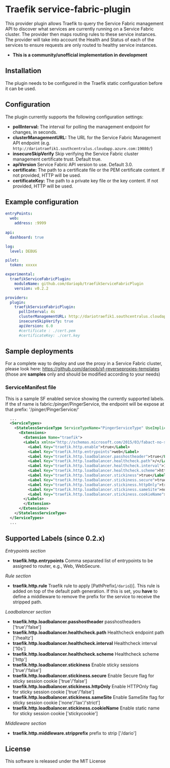 # Traefik service-fabric-plugin

This provider plugin allows Traefik to query the Service Fabric management API to discover what services are currently running on a Service Fabric cluster. The provider then maps routing rules to these service instances. The provider will take into account the Health and Status of each of the services to ensure requests are only routed to healthy service instances.
* **This is a community/unofficial implementation in development**

## Installation
The plugin needs to be configured in the Traefik static configuration before it can be used.

## Configuration
The plugin currently supports the following configuration settings:
* **pollInterval:**          The interval for polling the management endpoint for changes, in seconds.
* **clusterManagementURL:**  The URL for the Service Fabric Management API endpoint (e.g. `http://dariotraefik1.southcentralus.cloudapp.azure.com:19080/`)
* **insecureSkipVerify**	 Skip verifying the Service Fabric cluster management certificate trust. Default true.
* **apiVersion**			 Service Fabric API version to use. Default 3.0.
* **certificate:**           The path to a certificate file or the PEM certificate content. If not provided, HTTP will be used.
* **certificateKey:**        The path to a private key file or the key content. If not provided, HTTP will be used.

## Example configuration

```yaml
entryPoints:
  web:
    address: :9999
    
api:
  dashboard: true

log:
  level: DEBUG

pilot:
  token: xxxxx

experimental:
  traefikServiceFabricPlugin:
    moduleName: github.com/dariopb/traefikServiceFabricPlugin
    version: v0.2.2

providers:
  plugin:
    traefikServiceFabricPlugin:
      pollInterval: 4s
      clusterManagementURL: http://dariotraefik1.southcentralus.cloudapp.azure.com:19080/
	  insecureSkipVerify: true
	  apiVersion: 6.0
      #certificate : ./cert.pem
      #certificateKey: ./cert.key
```

## Sample deployments
For a complete way to deploy and use the proxy in a Service Fabric cluster, please look here: https://github.com/dariopb/sf-reverseproxies-templates (those are **samples** only and should be modified according to your needs)

### ServiceManifest file
This is a sample SF enabled service showing the currently supported labels. If the sf name is fabric:/pinger/PingerService, the endpoint will be expose at that prefix: '/pinger/PingerService/'
```xml
  ...
  <ServiceTypes>
    <StatelessServiceType ServiceTypeName="PingerServiceType" UseImplicitHost="true">
      <Extensions>
        <Extension Name="traefik">
        <Labels xmlns="http://schemas.microsoft.com/2015/03/fabact-no-schema">
          <Label Key="traefik.http.enable">true</Label>
          <Label Key="traefik.http.entrypoints">web</Label>
          <Label Key="traefik.http.loadbalancer.passhostheader">true</Label>
          <Label Key="traefik.http.loadbalancer.healthcheck.path">/</Label>
          <Label Key="traefik.http.loadbalancer.healthcheck.interval">10s</Label>
          <Label Key="traefik.http.loadbalancer.healthcheck.scheme">http</Label>
          <Label Key="traefik.http.loadbalancer.stickiness">true</Label>
          <Label Key="traefik.http.loadbalancer.stickiness.secure">true</Label>
          <Label Key="traefik.http.loadbalancer.stickiness.httpOnly">true</Label>
          <Label Key="traefik.http.loadbalancer.stickiness.sameSite">none</Label>
          <Label Key="traefik.http.loadbalancer.stickiness.cookieName">stickycookie</Label>
        </Labels>
        </Extension>
      </Extensions>
    </StatelessServiceType>
  </ServiceTypes>
  ...
```

## Supported Labels (since 0.2.x) ##

*Entrypoints section*
* **traefik.http.entrypoints** Comma separated list of entrypoints to be assigned to router, e.g., Web, WebSecure.

*Rule section*
* **traefik.http.rule**    Traefik rule to apply [PathPrefix(`/dario`))]. This rule is added on top of the default path generation. If this is set, you **have** to define a middleware to remove the prefix for the service to receive the stripped path.

*Loadbalancer section*
* **traefik.http.loadbalancer.passhostheader**          passhostheaders ['true'/'false']
* **traefik.http.loadbalancer.healthcheck.path**        Healthcheck endpoint path ['/healtz']
* **traefik.http.loadbalancer.healthcheck.interval**    Healthcheck interval ['10s']
* **traefik.http.loadbalancer.healthcheck.scheme**      Healthcheck scheme ['http']
* **traefik.http.loadbalancer.stickiness**      Enable sticky sessions ['true'/'false']
* **traefik.http.loadbalancer.stickiness.secure**      Enable Secure flag for sticky session cookie ['true'/'false']
* **traefik.http.loadbalancer.stickiness.httpOnly**      Enable HTTPOnly flag for sticky session cookie ['true'/'false']
* **traefik.http.loadbalancer.stickiness.sameSite**      Enable SameSite flag for sticky session cookie ['none'/'lax'/'strict']
* **traefik.http.loadbalancer.stickiness.cookieName**      Enable static name for sticky session cookie ['stickycookie']

*Middleware section*
* **traefik.http.middleware.stripprefix**    prefix to strip ['/dario']


## License
This software is released under the MIT License